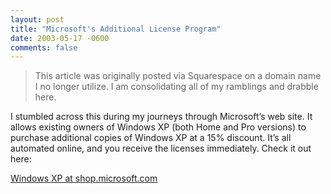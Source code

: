 ```yaml
---
layout: post
title: "Microsoft's Additional License Program"
date: 2003-05-17 -0600
comments: false
---
```


> This article was originally posted via Squarespace on a domain name I no longer utilize.  I am consolidating all of my ramblings and drabble here.

I stumbled across this during my journeys through Microsoft’s web site. It allows existing owners of Windows XP (both Home and Pro versions) to purchase additional copies of Windows XP at a 15% discount. It’s all automated online, and you receive the licenses immediately. Check it out here:

[Windows XP at shop.microsoft.com][1]

[1]: http://shop.microsoft.com/Referral/Productinfo.asp?siteID=10798